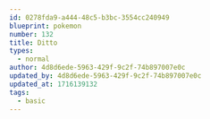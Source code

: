 ```yaml
---
id: 0278fda9-a444-48c5-b3bc-3554cc240949
blueprint: pokemon
number: 132
title: Ditto
types:
  - normal
author: 4d8d6ede-5963-429f-9c2f-74b897007e0c
updated_by: 4d8d6ede-5963-429f-9c2f-74b897007e0c
updated_at: 1716139132
tags:
  - basic
---
```

